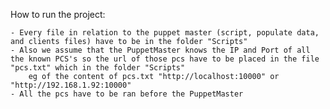 How to run the project:

	- Every file in relation to the puppet master (script, populate data, and clients files) have to be in the folder "Scripts"
	- Also we assume that the PuppetMaster knows the IP and Port of all the known PCS's so the url of those pcs have to be placed in the file "pcs.txt" which in the folder "Scripts" 
		eg of the content of pcs.txt "http://localhost:10000" or "http://192.168.1.92:10000"
	- All the pcs have to be ran before the PuppetMaster